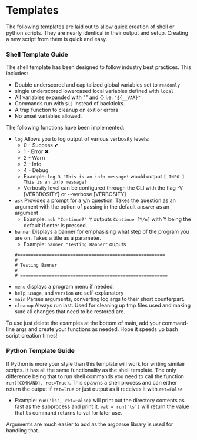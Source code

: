 # Templates

The following templates are laid out to allow quick creation of shell or python scripts. They are nearly identical in their output and setup. Creating a new script from them is quick and easy.

### Shell Template Guide

The shell template has been designed to follow industry best practices. This includes:

* Double underscored and capitalized global variables set to `readonly` 
* single underscored lowercased local variables defined with `local`
* All variables expanded with "" and {} i.e. `"${__VAR}"`
* Commands run with `$()` instead of backticks.
* A trap function to cleanup on exit or errors
* No unset variables allowed.

The following functions have been implemented:
* `log` Allows you to log output of various verbosity levels:
    * 0 - Success ✔
    * 1 - Error ✖
    * 2 - Warn
    * 3 - Info
    * 4 - Debug
    * Example: `log 3 "This is an info message!` would output `[ INFO ] This is an info message!`
    * Verbosity level can be configured through the CLI with the flag -V [VERBBOSITY] or --verbose [VERBOSITY]
* `ask` Provides a prompt for a y/n question. Takes the question as an argument with the option of passing in the default answer as an argument
    * Example: `ask "Continue?" Y` outputs `Continue [Y/n]` with Y being the default if enter is pressed.
* `banner` Displays a banner for emphasising what step of the program you are on. Takes a title as a parameter.
    * Example: `banner "Testing Banner"` ouputs 
    ```
   #========================================================
    # 
    # Testing Banner
    #
    # ========================================================
* `menu` displays a program menu if needed.
* `help`, `usage`, and `version` are self-explanatory
* `main` Parses arguments, converting log args to their short counterpart.
* `cleanup` Always run last. Used for cleaning up tmp files used and making sure all changes that need to be restored are.

To use just delete the examples at the bottom of main, add your command-line args and create your functions as needed. Hope it speeds up bash script creation times!

### Python Template Guide

If Python is more your style than this template will work for writing similair scripts. It has all the same functionality as the shell template. The only difference being that to run shell commands you need to call the function `run([COMMAND], ret=True)`. This spawns a shell process and can either return the output if `ret=True` or just output as it receives it with `ret=False`
* Example: `run('ls', ret=False)` will print out the directory contents as fast as the subprocess and print it. `val = run('ls')` will return the value that `ls` command returns to val for later use.

Arguments are much easier to add as the argparse library is used for handling that.